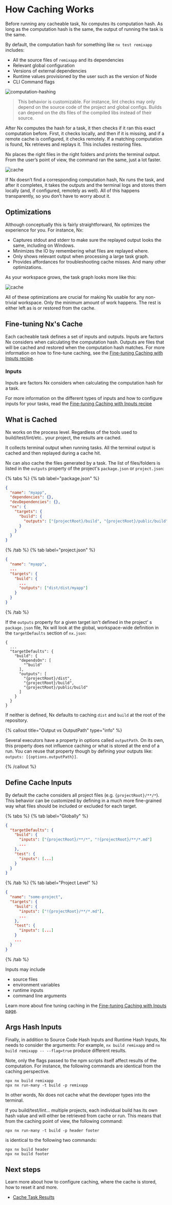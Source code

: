 # How Caching Works

Before running any cacheable task, Nx computes its computation hash. As long as the computation hash is the same, the output of
running the task is the same.

By default, the computation hash for something like `nx test remixapp` includes:

- All the source files of `remixapp` and its dependencies
- Relevant global configuration
- Versions of external dependencies
- Runtime values provisioned by the user such as the version of Node
- CLI Command flags

![computation-hashing](/shared/images/caching/nx-hashing.svg)

> This behavior is customizable. For instance, lint checks may only depend on the source code of the project and global
> configs. Builds can depend on the dts files of the compiled libs instead of their source.

After Nx computes the hash for a task, it then checks if it ran this exact computation before. First, it checks locally, and then if it is missing, and if a remote cache is configured, it checks remotely. If a matching computation is found, Nx retrieves and replays it. This includes restoring files.

Nx places the right files in the right folders and prints the terminal output. From the user’s point of view, the command ran the same, just a lot faster.

![cache](/shared/images/caching/cache.svg)

If Nx doesn’t find a corresponding computation hash, Nx runs the task, and after it completes, it takes the outputs and the terminal logs and stores them locally (and, if configured, remotely as well). All of this happens transparently, so you don’t have to worry about it.

## Optimizations

Although conceptually this is fairly straightforward, Nx optimizes the experience for you. For instance, Nx:

- Captures stdout and stderr to make sure the replayed output looks the same, including on Windows.
- Minimizes the IO by remembering what files are replayed where.
- Only shows relevant output when processing a large task graph.
- Provides affordances for troubleshooting cache misses. And many other optimizations.

As your workspace grows, the task graph looks more like this:

![cache](/shared/images/caching/task-graph-big.svg)

All of these optimizations are crucial for making Nx usable for any non-trivial workspace. Only the minimum amount of
work happens. The rest is either left as is or restored from the cache.

## Fine-tuning Nx's Cache

Each cacheable task defines a set of inputs and outputs. Inputs are factors Nx considers when calculating the computation hash.
Outputs are files that will be cached and restored when the computation hash matches.
For more information on how to fine-tune caching, see the [Fine-tuning Caching with Inputs recipe](/recipes/running-tasks/configure-inputs).

### Inputs

Inputs are factors Nx considers when calculating the computation hash for a task.

For more information on the different types of inputs and how to configure inputs for your tasks, read the [Fine-tuning Caching with Inputs recipe](/recipes/running-tasks/configure-inputs)

## What is Cached

Nx works on the process level. Regardless of the tools used to build/test/lint/etc.. your project, the results are cached.

It collects terminal output when running tasks. All the terminal output is cached and then replayed during a cache hit.

Nx can also cache the files generated by a task. The list of files/folders is listed in the `outputs` property of the project's `package.json` or `project.json`:

{% tabs %}
{% tab label="package.json" %}

```json {% fileName="apps/myapp/package.json"%}
{
  "name": "myapp",
  "dependencies": {},
  "devDependencies": {},
  "nx": {
    "targets": {
      "build": {
        "outputs": ["{projectRoot}/build", "{projectRoot}/public/build"]
      }
    }
  }
}
```

{% /tab %}
{% tab label="project.json" %}

```json {% fileName="apps/myapp/project.json"%}
{
  "name": "myapp",
  ...
  "targets": {
    "build": {
      ...
      "outputs": ["dist/dist/myapp"]
    }
  }
}
```

{% /tab %}

If the `outputs` property for a given target isn't defined in the project'
s `package.json` file, Nx will look at the global, workspace-wide definition in the `targetDefaults` section of `nx.json`:

```jsonc {% fileName="nx.json"%}
{
  ...
  "targetDefaults": {
    "build": {
      "dependsOn": [
        "^build"
      ],
      "outputs": [
        "{projectRoot}/dist",
        "{projectRoot}/build",
        "{projectRoot}/public/build"
      ]
    }
  }
}
```

If neither is defined, Nx defaults to caching `dist` and `build` at the root of the repository.

{% callout title="Output vs OutputPath" type="info" %}

Several executors have a property in options called `outputPath`. On its own, this property does not influence caching or what is stored at the end of a run. You can reuse that property though by defining your outputs like: `outputs: [{options.outputPath}]`.

{% /callout %}

## Define Cache Inputs

By default the cache considers all project files (e.g. `{projectRoot}/**/*`). This behavior can be customized by defining in a much more fine-grained way what files should be included or excluded for each target.

{% tabs %}
{% tab label="Globally" %}

```json {% fileName="nx.json" %}
{
  "targetDefaults": {
    "build": {
      "inputs": ["{projectRoot}/**/*", "!{projectRoot}/**/*.md"]
      ...
    },
    "test": {
      "inputs": [...]
    }
  }
}
```

{% /tab %}
{% tab label="Project Level" %}

```json {% fileName="packages/some-project/project.json"  %}
{
  "name": "some-project",
  "targets": {
    "build": {
      "inputs": ["!{projectRoot}/**/*.md"],
      ...
    },
    "test": {
      "inputs": [...]
    }
    ...
  }
}
```

{% /tab %}

Inputs may include

- source files
- environment variables
- runtime inputs
- command line arguments

Learn more about fine tuning caching in the [Fine-tuning Caching with Inputs page](/recipes/running-tasks/configure-inputs).

## Args Hash Inputs

Finally, in addition to Source Code Hash Inputs and Runtime Hash Inputs, Nx needs to consider the arguments: For
example, `nx build remixapp` and `nx build remixapp -- --flag=true` produce different
results.

Note, only the flags passed to the npm scripts itself affect results of the computation. For instance, the following
commands are identical from the caching perspective.

```shell
npx nx build remixapp
npx nx run-many -t build -p remixapp
```

In other words, Nx does not cache what the developer types into the terminal.

If you build/test/lint… multiple projects, each individual build has its own hash value and will either be retrieved
from
cache or run. This means that from the caching point of view, the following command:

```shell
npx nx run-many -t build -p header footer
```

is identical to the following two commands:

```shell
npx nx build header
npx nx build footer
```

## Next steps

Learn more about how to configure caching, where the cache is stored, how to reset it and more.

- [Cache Task Results](/features/cache-task-results)
